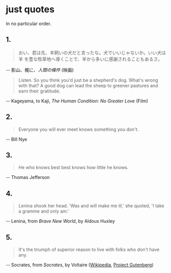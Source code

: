 # just quotes

In no particular order.

## 1.

> おい、君は先、羊飼いの犬だと言ったな。犬でいいじゃないか。いい犬は羊
> を豊な牧草地へ導くことで、羊から多いに感謝されることもあるさ。

 -- 影山、梶に、_人間の條件_ (映画)

> Listen. So you think you'd just be a shepherd's dog. What's wrong with that?
> A good dog can lead the sheep to greener pastures and earn their gratitude.

 -- Kageyama, to Kaji, _The Human Condition: No Greater Love_ (Film)

## 2.

> Everyone you will ever meet knows something you don't.

 -- Bill Nye

## 3.

> He who knows best best knows how little he knows.

 -- Thomas Jefferson

## 4.

> Lenina shook her head. 'Was and will make me ill,' she quoted, 'I take a gramme and only am.'

-- Lenina, from _Brave New World_, by Aldous Huxley

## 5.

> It's the triumph of superior reason to live with folks who don't have any.

-- Socrates, from _Socrates_, by Voltaire ([Wikipedia](https://en.wikipedia.org/wiki/Voltaire%27s_Socrates_(play)), [Project Gutenberg](https://www.gutenberg.org/ebooks/4683))
